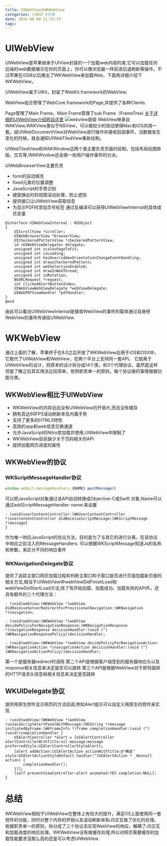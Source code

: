 ```yaml
---
title: UIWebView与WKWebView
categories: 小知识 #分类
date: 2016-08-09 11:32:33
tags:
---
```

# UIWebView
UIWebView是苹果继承于UIView封装的一个加载web内容的类,它可以加载任何远端的web数据展示在你的页面上，你可以像浏览器一样前进后退刷新等操作。不过苹果在iOS8以后推出了WKWebView来加载Web，下面再详细介绍下WKWebView。

UIWebView属于UIKit，封装了WebKit.framework的WebView.

WebView组合管理了WebCore.framework的Page,并提供了各种Clients.

Page管理了Main Frame，Main Frame管理了sub Frame（FrameTree)
[关于详细的UIWebView介绍转自这里](http://blog.csdn.net/hursing)
<img src="/img/webview.png"  title="webview层级">
WebView继承自WAKView,WAKView类似于NSView，可以做较少的改动使得Mac和iOS共用一套。由UIWebDocumentView对WebView进行操作并接收回调事件，当数据发生变化的时候，就会通知UIWebTiledView重新绘制。

UIWebTiledView和WAKWindow这两个类主要负责页面的绘制，包括布局绘图排版，交互等,WAKWindow还会做一些用户操作事件的分派。

UIWebBrowserView主要负责
* form的自动填充
* fixed元素的位置调整
* JavaScript的手势识别
* 键盘弹出时的视图滚动处理，防止遮挡
* 提供接口让UIWebView获取信息
* 为显示PDF时添加页号标签
通过反编译可以获得UIWebViewInternal的具体成员变量
``` obj-c
@interface UIWebViewInternal : NSObject  
{  
    UIScrollView *scroller;  
    UIWebBrowserView *browserView;  
    UICheckeredPatternView *checkeredPatternView;  
    id <UIWebViewDelegate> delegate;  
    unsigned int scalesPageToFit;  
    unsigned int isLoading;  
    unsigned int hasOverriddenOrientationChangeEventHandling;  
    unsigned int drawsCheckeredPattern;  
    unsigned int webSelectionEnabled;  
    unsigned int drawInWebThread;  
    unsigned int inRotation;  
    NSURLRequest *request;  
    int clickedAlertButtonIndex;  
    UIWebViewWebViewDelegate *webViewDelegate;  
    UIWebPDFViewHandler *pdfHandler;  
} 
@end 
```
由此可以看出UIWebViewInternal是接收WebView的事件的载体通过自身把WebView的事件传递给UIWebView.

# WKWebView
通过上面的了解，苹果终于在8.0之后开放了WKWebView应用于iOS和OSX中，它取代了UIWebView和WebView，在两个平台上支持同一套API。
它脱离于UIWebView的设计，将原本的设计拆分成14个类，和3个代理协议，虽然是这样但是了解之后其实用法比较简单，依照职责单一的原则，每个协议做的事情根据功能分类。

## WKWebView相比于UIWebView
* WKWebView的内存远远没有UIWebView的开销大,而且没有缓存
* 拥有高达60FPS滚动刷新率及内置手势
* 支持了更多的HTML5特性
* 高效的app和web信息交换通道
* 允许JavaScript的Nitro库加载并使用,UIWebView中限制了
* WKWebView目前缺少关于页码相关的API
* 提供加载网页进度的属性

## WKWebView的协议
### WKScriptMessageHandler协议
``` javascript
window.webkit.messageHandlers.{NAME}.postMessage()
```
可以把JavaScript对象通过该API自动转换成Objective-C或Swift 对象,Name可以通过addScriptMessageHandler: name:来设置
``` obj-c
- (void)userContentController:(WKUserContentController *)userContentController didReceiveScriptMessage:(WKScriptMessage *)message{
}
```
作为唯一响应JavaScript的协议方法，目的是为了与其它的进行分离，在该协议中响应之前注入的MessageHandlers.
可以根据WKScriptMessage知道Js的名称和参数，来区分不同的响应事件
### WKNavigationDelegate协议
提供了追踪主窗口网页加载过程和判断主窗口和子窗口是否进行页面加载新页面的相关方法,相当于UIWebView中webViewDidFinishLoad和webViewDidStartLoad方法,除了有开始加载、加载成功、加载失败的API外，还具有额外的三个代理方法：
``` obj-c
- (void)webView:(WKWebView *)webView didReceiveServerRedirectForProvisionalNavigation:(WKNavigation *)navigation;

- (void)webView:(WKWebView *)webView decidePolicyForNavigationResponse:(WKNavigationResponse *)navigationResponse decisionHandler:(void (^)(WKNavigationResponsePolicy))decisionHandler;

- (void)webView:(WKWebView *)webView decidePolicyForNavigationAction:(WKNavigationAction *)navigationAction decisionHandler:(void (^)(WKNavigationActionPolicy))decisionHandler;
```
第一个是服务器redirect时调用
第二个API是根据客户端受到的服务器响应头以及response相关信息来决定是否可以跳转
第三个API是根据WebView对于即将跳转的HTTP请求头信息和相关信息来决定是否跳转
## WKUIDelegate协议
提供用原生控件显示网页的方法回调,例如Alert提示可以自定义用原生的控件来实现
``` obj-c
- (void)webView:(WKWebView *)webView runJavaScriptAlertPanelWithMessage:(NSString *)message initiatedByFrame:(WKFrameInfo *)frame completionHandler:(void (^)(void))completionHandler {
    UIAlertController *alert = [UIAlertController alertControllerWithTitle:nil message:message preferredStyle:UIAlertControllerStyleAlert];
    [alert addAction:[UIAlertAction actionWithTitle:@"确定" style:UIAlertActionStyleDefault handler:^(UIAlertAction * _Nonnull action) {
        completionHandler();
    }]];
    [self presentViewController:alert animated:YES completion:NULL];
}
```
# 总结
WKWebView相较于UIWebView在整体上有较大的提升，满足OS上面使用同一套控件的功能，同时对整个内存的开销以及滚动刷新率和JS交互做了优化的处理。依据职责单一的原则，拆分成了三个协议去实现WebView的响应，解耦了JS交互和加载进度的响应处理。WKWebView没有做缓存处理,所以对网页需要缓存的加载性能要求没那么高的还是可以考虑UIWebView.
